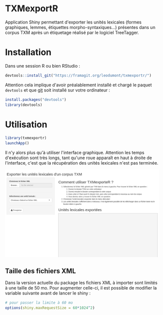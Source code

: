 # TXMexportR

Application Shiny permettant d'exporter les unités lexicales (formes graphiques, lemmes, étiquettes morpho-syntaxiques...) présentes dans un corpus TXM après un étiquetage réalisé par le logiciel TreeTagger.

# Installation

Dans une session R ou bien RStudio :

```R
devtools::install_git("https://framagit.org/leodumont/txmexportr/")
```

Attention cela implique d'avoir préalablement installé et chargé le paquet `devtools` et que [git](https://git-scm.com/downloads) soit installé sur votre ordinateur :

```R
install.packages("devtools")
library(devtools)
```

# Utilisation

```R
library(txmexportr)
launchApp()
```

Il n'y alors plus qu'à utiliser l'interface graphique.
Attention les temps d'exécution sont très longs, tant qu'une roue apparaît en haut à droite de l'interface, c'est que la récupération des unités lexicales n'est pas terminée.

![Capture d'écran de TXMexporteR](ss_TXMexporteR.png "Capture d'écran de TXMexporteR")

## Taille des fichiers XML
Dans la version actuelle du package les fichiers XML à importer sont limités à une taille de 50 mo. Pour augmenter celle-ci, il est possible de modifier la variable suivante avant de lancer le shiny :

```R
# pour passer la limite à 60 mo
options(shiny.maxRequestSize = 60*1024^2)
```
